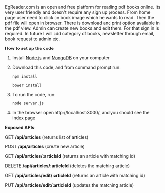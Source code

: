 EgReader.com is an open and free platform for reading pdf books online. Its very user friendly and doesn't require any sign up process.
From home page user need to click on book image which he wants to read. Then the pdf file will open in browser. There is download and print 
option available in the pdf view.
Admin can create new books and edit them. For that sign in is required.
In future I will add category of books, newsletter through email, book request to admin etc. 


**How to set up the code**

1. Install [Node.js](https://nodejs.org/en/download/) and [MongoDB](https://www.mongodb.com/download-center?jmp=nav) on your computer

2. Download this code, and from command prompt run:

   `npm install`


   `bower install`


3. To run the code, run:

    `node server.js`

    
4. In the browser open http://localhost:3000/, and you should see the index page

**Exposed APIs**:

GET **/api/articles** (returns list of articles)

POST **/api/articles** (create new article)

GET **/api/articles/:articleId** (returns an article with matching id)

DELETE **/api/articles/:articleId** (deletes the matching article)

GET **/api/articles/edit/:articleId** (returns an article with matching id)

PUT **/api/articles/edit/:articleId** (updates the matching article)
